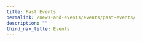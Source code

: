 ```yaml
---
title: Past Events
permalink: /news-and-events/events/past-events/
description: ""
third_nav_title: Events
---
```

